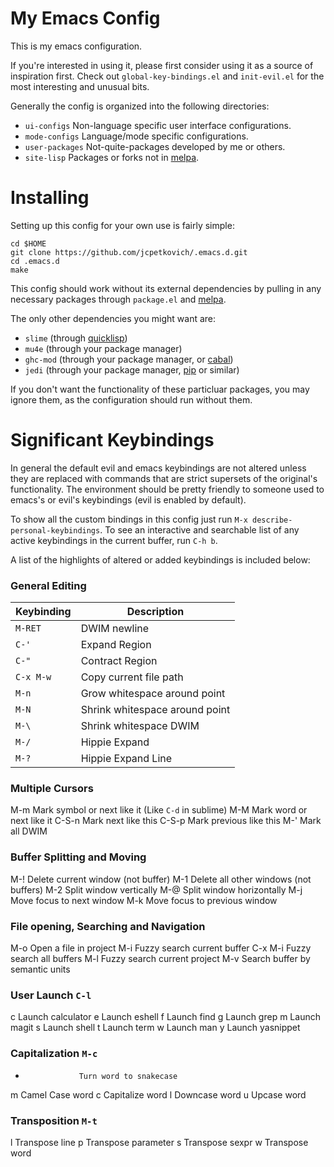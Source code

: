 # My Emacs Config

This is my emacs configuration.

If you're interested in using it, please first consider using it as a
source of inspiration first. Check out `global-key-bindings.el` and
`init-evil.el` for the most interesting and unusual bits.

Generally the config is organized into the following directories:

- `ui-configs` Non-language specific user interface configurations.
- `mode-configs` Language/mode specific configurations.
- `user-packages` Not-quite-packages developed by me or others.
- `site-lisp` Packages or forks not in [melpa](http://melpa.milkbox.net/).

# Installing

Setting up this config for your own use is fairly simple:

    cd $HOME
    git clone https://github.com/jcpetkovich/.emacs.d.git
    cd .emacs.d
    make

This config should work without its external dependencies by pulling
in any necessary packages through `package.el` and
[melpa](http://melpa.milkbox.net/).

The only other dependencies you might want are:

- `slime` (through [quicklisp](http://www.quicklisp.org/beta/))
- `mu4e` (through your package manager)
- `ghc-mod` (through your package manager, or [cabal](http://www.haskell.org/cabal/))
- `jedi` (through your package manager, [pip](https://pypi.python.org/pypi/pip) or similar)

If you don't want the functionality of these particluar packages, you
may ignore them, as the configuration should run without them.

# Significant Keybindings

In general the default evil and emacs keybindings are not altered
unless they are replaced with commands that are strict supersets of
the original's functionality. The environment should be pretty
friendly to someone used to emacs's or evil's keybindings (evil is
enabled by default).

To show all the custom bindings in this config just run `M-x
describe-personal-keybindings`. To see an interactive and searchable
list of any active keybindings in the current buffer, run `C-h b`.

A list of the highlights of altered or added keybindings is included
below:

### General Editing
| Keybinding | Description |
|------------|-------------|
| `M-RET`      | DWIM newline |
| `C-'`        |  Expand Region |
| `C-"`        |  Contract Region |
| `C-x M-w`    |      Copy current file path |
| `M-n`        |  Grow whitespace around point |
| `M-N`        |  Shrink whitespace around point |
| `M-\`        |  Shrink whitespace DWIM |
| `M-/`        |  Hippie Expand |
| `M-?`        |  Hippie Expand Line |

### Multiple Cursors
M-m               Mark symbol or next like it (Like `C-d` in sublime)
M-M               Mark word or next like it
C-S-n             Mark next like this
C-S-p             Mark previous like this
M-'               Mark all DWIM

### Buffer Splitting and Moving
M-!               Delete current window (not buffer)
M-1               Delete all other windows (not buffers)
M-2               Split window vertically
M-@               Split window horizontally
M-j               Move focus to next window
M-k               Move focus to previous window

### File opening, Searching and Navigation
M-o               Open a file in project
M-i               Fuzzy search current buffer
C-x M-i           Fuzzy search all buffers
M-l               Fuzzy search current project
M-v               Search buffer by semantic units

### User Launch `C-l`
c                 Launch calculator
e                 Launch eshell
f                 Launch find
g                 Launch grep
m                 Launch magit
s                 Launch shell
t                 Launch term
w                 Launch man
y                 Launch yasnippet

### Capitalization `M-c`
-                 Turn word to snakecase
m                 Camel Case word
c                 Capitalize word
l                 Downcase word
u                 Upcase word


### Transposition `M-t`
l                 Transpose line
p                 Transpose parameter
s                 Transpose sexpr
w                 Transpose word
